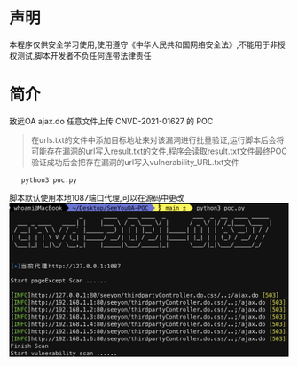 # 声明
本程序仅供安全学习使用,使用遵守《中华人民共和国网络安全法》,不能用于非授权测试,脚本开发者不负任何连带法律责任

# 简介
致远OA ajax.do 任意文件上传 CNVD-2021-01627 的 POC 
> 在urls.txt的文件中添加目标地址来对该漏洞进行批量验证,运行脚本后会将可能存在漏洞的url写入result.txt的文件,程序会读取result.txt文件最终POC验证成功后会把存在漏洞的url写入vulnerability_URL.txt文件
   
       python3 poc.py
脚本默认使用本地1087端口代理,可以在源码中更改
<img src="demo.png">
